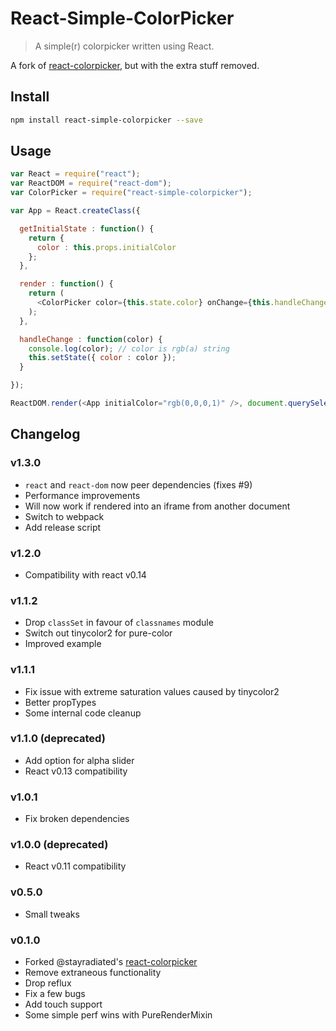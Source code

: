 # React-Simple-ColorPicker

> A simple(r) colorpicker written using React.

A fork of [react-colorpicker](https://github.com/stayradiated/react-colorpicker), but with the extra stuff removed.

## Install

```bash
npm install react-simple-colorpicker --save
```

## Usage

```javascript
var React = require("react");
var ReactDOM = require("react-dom");
var ColorPicker = require("react-simple-colorpicker");

var App = React.createClass({

  getInitialState : function() {
    return {
      color : this.props.initialColor
    };
  },

  render : function() {
    return (
      <ColorPicker color={this.state.color} onChange={this.handleChange} opacitySlider />
    );
  },

  handleChange : function(color) {
    console.log(color); // color is rgb(a) string
    this.setState({ color : color });
  }

});

ReactDOM.render(<App initialColor="rgb(0,0,0,1)" />, document.querySelector("#app"));
```

## Changelog

### v1.3.0

* `react` and `react-dom` now peer dependencies (fixes #9)
* Performance improvements
* Will now work if rendered into an iframe from another document
* Switch to webpack
* Add release script

### v1.2.0

* Compatibility with react v0.14

### v1.1.2

* Drop `classSet` in favour of `classnames` module
* Switch out tinycolor2 for pure-color
* Improved example

### v1.1.1

* Fix issue with extreme saturation values caused by tinycolor2
* Better propTypes
* Some internal code cleanup

### v1.1.0 (deprecated)

* Add option for alpha slider
* React v0.13 compatibility

### v1.0.1

* Fix broken dependencies

### v1.0.0 (deprecated)

* React v0.11 compatibility

### v0.5.0

* Small tweaks

### v0.1.0

* Forked @stayradiated's [react-colorpicker](https://github.com/stayradiated/react-colorpicker)
* Remove extraneous functionality
* Drop reflux
* Fix a few bugs
* Add touch support
* Some simple perf wins with PureRenderMixin